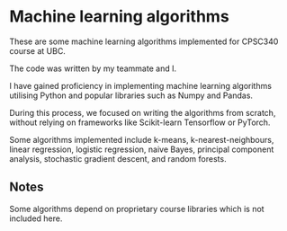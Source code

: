 # Machine learning algorithms

These are some machine learning algorithms implemented for CPSC340 course at UBC.

The code was written by my teammate and I.

I have gained proficiency in implementing machine learning algorithms utilising Python and popular libraries such as Numpy and Pandas.

During this process, we focused on writing the algorithms from scratch, without relying on frameworks like Scikit-learn Tensorflow or PyTorch.

Some algorithms implemented include k-means, k-nearest-neighbours, linear regression, logistic regression, naive Bayes, principal component analysis, stochastic gradient descent, and random forests.

## Notes

Some algorithms depend on proprietary course libraries which is not included here.
